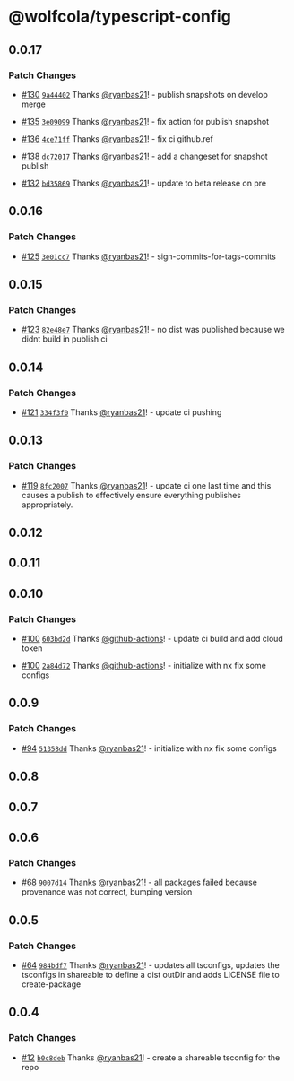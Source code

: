 # @wolfcola/typescript-config

## 0.0.17

### Patch Changes

- [#130](https://github.com/ryanbas21/wolfcola-monorepo/pull/130) [`9a44402`](https://github.com/ryanbas21/wolfcola-monorepo/commit/9a4440238520a7df53dc995295464ea5b84b2aa9) Thanks [@ryanbas21](https://github.com/ryanbas21)! - publish snapshots on develop merge

- [#135](https://github.com/ryanbas21/wolfcola-monorepo/pull/135) [`3e09099`](https://github.com/ryanbas21/wolfcola-monorepo/commit/3e09099a838b89fe65ef3e31d0d1dc608cbb7c95) Thanks [@ryanbas21](https://github.com/ryanbas21)! - fix action for publish snapshot

- [#136](https://github.com/ryanbas21/wolfcola-monorepo/pull/136) [`4ce71ff`](https://github.com/ryanbas21/wolfcola-monorepo/commit/4ce71ffa89d18fdef14e839310655f3917826853) Thanks [@ryanbas21](https://github.com/ryanbas21)! - fix ci github.ref

- [#138](https://github.com/ryanbas21/wolfcola-monorepo/pull/138) [`dc72017`](https://github.com/ryanbas21/wolfcola-monorepo/commit/dc720172bd6ddce4223a2531710f2ff79f53cb8a) Thanks [@ryanbas21](https://github.com/ryanbas21)! - add a changeset for snapshot publish

- [#132](https://github.com/ryanbas21/wolfcola-monorepo/pull/132) [`bd35869`](https://github.com/ryanbas21/wolfcola-monorepo/commit/bd358694a51db93f71b04d4daf0d8b75aa76530a) Thanks [@ryanbas21](https://github.com/ryanbas21)! - update to beta release on pre

## 0.0.16

### Patch Changes

- [#125](https://github.com/ryanbas21/wolfcola-monorepo/pull/125) [`3e01cc7`](https://github.com/ryanbas21/wolfcola-monorepo/commit/3e01cc76e4f7b3cb76f0256036b05215444fa9de) Thanks [@ryanbas21](https://github.com/ryanbas21)! - sign-commits-for-tags-commits

## 0.0.15

### Patch Changes

- [#123](https://github.com/ryanbas21/wolfcola-monorepo/pull/123) [`82e48e7`](https://github.com/ryanbas21/wolfcola-monorepo/commit/82e48e7b41cea84b10252d9d662624971009593f) Thanks [@ryanbas21](https://github.com/ryanbas21)! - no dist was published because we didnt build in publish ci

## 0.0.14

### Patch Changes

- [#121](https://github.com/ryanbas21/wolfcola-monorepo/pull/121) [`334f3f0`](https://github.com/ryanbas21/wolfcola-monorepo/commit/334f3f0ca68ec9b8d669b9475fbfd522932161ea) Thanks [@ryanbas21](https://github.com/ryanbas21)! - update ci pushing

## 0.0.13

### Patch Changes

- [#119](https://github.com/ryanbas21/wolfcola-monorepo/pull/119) [`8fc2007`](https://github.com/ryanbas21/wolfcola-monorepo/commit/8fc20070b9053ddc8b0f1838c260531bbd7d3a90) Thanks [@ryanbas21](https://github.com/ryanbas21)! - update ci one last time and this causes a publish to effectively ensure everything publishes appropriately.

## 0.0.12

## 0.0.11

## 0.0.10

### Patch Changes

- [#100](https://github.com/ryanbas21/wolfcola-monorepo/pull/100) [`603bd2d`](https://github.com/ryanbas21/wolfcola-monorepo/commit/603bd2d14b608bbe67307f89f7ca94470e3c4628) Thanks [@github-actions](https://github.com/apps/github-actions)! - update ci build and add cloud token

- [#100](https://github.com/ryanbas21/wolfcola-monorepo/pull/100) [`2a84d72`](https://github.com/ryanbas21/wolfcola-monorepo/commit/2a84d727d34ee09b2dc3e680a8b63da1d9bd0c1f) Thanks [@github-actions](https://github.com/apps/github-actions)! - initialize with nx fix some configs

## 0.0.9

### Patch Changes

- [#94](https://github.com/ryanbas21/wolfcola-monorepo/pull/94) [`51358dd`](https://github.com/ryanbas21/wolfcola-monorepo/commit/51358dd3166d2bfa707c1e2655da24d76a9e7f1c) Thanks [@ryanbas21](https://github.com/ryanbas21)! - initialize with nx fix some configs

## 0.0.8

## 0.0.7

## 0.0.6

### Patch Changes

- [#68](https://github.com/ryanbas21/wolfcola-monorepo/pull/68) [`9007d14`](https://github.com/ryanbas21/wolfcola-monorepo/commit/9007d140087d9337d5fc47c4990ea917c472cf5e) Thanks [@ryanbas21](https://github.com/ryanbas21)! - all packages failed because provenance was not correct, bumping version

## 0.0.5

### Patch Changes

- [#64](https://github.com/ryanbas21/wolfcola-monorepo/pull/64) [`984bdf7`](https://github.com/ryanbas21/wolfcola-monorepo/commit/984bdf7710b100bfd42a8ef6379241b17b8c3c20) Thanks [@ryanbas21](https://github.com/ryanbas21)! - updates all tsconfigs, updates the tsconfigs in shareable to define a dist outDir and adds LICENSE file to create-package

## 0.0.4

### Patch Changes

- [#12](https://github.com/ryanbas21/wolfcola-monorepo/pull/12) [`b0c8deb`](https://github.com/ryanbas21/wolfcola-monorepo/commit/b0c8debefeb7df486871e2bb57e917240e512082) Thanks [@ryanbas21](https://github.com/ryanbas21)! - create a shareable tsconfig for the repo
